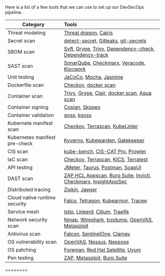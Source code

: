 <p>Here is a list of a few tools that we can use to set up our DevSecOps pipeline.</p>

<table>
  <thead>
    <tr>
      <th>Category</th>
      <th style="text-align: left">Tools</th>
    </tr>
  </thead>
  <tbody>
    <tr>
      <td>Threat modeling</td>
      <td style="text-align: left">
<a href="https://owasp.org/www-project-threat-dragon/" rel="nofollow" target="_blank">Threat dragon</a>, <a href="https://cairis.org/cairis/tmdocsmore/" rel="nofollow" target="_blank">Cairis</a>
</td>
    </tr>
    <tr>
      <td>Secret scan</td>
      <td style="text-align: left">
<a href="https://github.com/Yelp/detect-secrets" rel="nofollow" target="_blank">detect-secret</a>, <a href="https://github.com/zricethezav/gitleaks" rel="nofollow" target="_blank">Gitleaks</a>, <a href="https://github.com/awslabs/git-secrets" rel="nofollow" target="_blank">git-secrets</a>
</td>
    </tr>
    <tr>
      <td>SBOM scan</td>
      <td style="text-align: left">
<a href="https://github.com/anchore/syft" rel="nofollow" target="_blank">Syft</a>, <a href="https://github.com/anchore/grype" rel="nofollow" target="_blank">Grype</a>, <a href="https://github.com/aquasecurity/trivy" rel="nofollow" target="_blank">Trivy</a>, <a href="https://owasp.org/www-project-dependency-check/" rel="nofollow" target="_blank">Dependency-check</a>, <a href="https://github.com/DependencyTrack/dependency-track" rel="nofollow" target="_blank">Dependency-track</a>
</td>
    </tr>
    <tr>
      <td>SAST scan</td>
      <td style="text-align: left">
<a href="https://github.com/SonarSource/sonarqube" rel="nofollow" target="_blank">SonarQube</a>, <a href="https://checkmarx.com/product/cxsast-source-code-scanning/" rel="nofollow" target="_blank">Checkmarx</a>, <a href="https://www.veracode.com/products/binary-static-analysis-sast" rel="nofollow" target="_blank">Veracode</a>, <a href="https://www.perforce.com/products/klocwork" rel="nofollow" target="_blank">Klocwork</a>
</td>
    </tr>
    <tr>
      <td>Unit testing</td>
      <td style="text-align: left">
<a href="https://github.com/jacoco/jacoco" rel="nofollow" target="_blank">JaCoCo</a>, <a href="https://mochajs.org/" rel="nofollow" target="_blank">Mocha</a>, <a href="https://jasmine.github.io/" rel="nofollow" target="_blank">Jasmine</a>
</td>
    </tr>
    <tr>
      <td>Dockerfile scan</td>
      <td style="text-align: left">
<a href="https://github.com/bridgecrewio/checkov" rel="nofollow" target="_blank">Checkov</a>, <a href="https://docs.docker.com/engine/scan/" rel="nofollow" target="_blank">docker scan</a>
</td>
    </tr>
    <tr>
      <td>Container scan</td>
      <td style="text-align: left">
<a href="https://github.com/aquasecurity/trivy" rel="nofollow" target="_blank">Trivy</a>, <a href="https://github.com/anchore/grype" rel="nofollow" target="_blank">Grype</a>, <a href="https://github.com/quay/clair" rel="nofollow" target="_blank">Clair</a>, <a href="https://docs.docker.com/engine/scan/" rel="nofollow" target="_blank">docker scan</a>, <a href="https://www.aquasec.com/products/container-analysis/" rel="nofollow" target="_blank">Aqua scan</a>
</td>
    </tr>
    <tr>
      <td>Container signing</td>
      <td style="text-align: left">
<a href="https://github.com/sigstore/cosign" rel="nofollow" target="_blank">Cosign</a>, <a href="https://github.com/containers/skopeo" rel="nofollow" target="_blank">Skopeo</a>
</td>
    </tr>
    <tr>
      <td>Container validation</td>
      <td style="text-align: left">
<a href="https://github.com/aelsabbahy/goss" rel="nofollow" target="_blank">goss</a>, <a href="https://github.com/aelsabbahy/goss/tree/master/extras/kgoss" rel="nofollow" target="_blank">kgoss</a>
</td>
    </tr>
    <tr>
      <td>Kubernete manifest scan</td>
      <td style="text-align: left">
<a href="https://github.com/bridgecrewio/checkov" rel="nofollow" target="_blank">Checkov</a>, <a href="https://github.com/tenable/terrascan" rel="nofollow" target="_blank">Terrascan</a>, <a href="https://github.com/stackrox/kube-linter" rel="nofollow" target="_blank">KubeLinter</a>
</td>
    </tr>
    <tr>
      <td>Kubernetes manifest pre-check</td>
      <td style="text-align: left">
<a href="https://github.com/kyverno/kyverno" rel="nofollow" target="_blank">Kyverno</a>, <a href="https://www.kubewarden.io/" rel="nofollow" target="_blank">Kubewarden</a>, <a href="https://github.com/open-policy-agent/gatekeeper" rel="nofollow" target="_blank">Gatekeeper</a>
</td>
    </tr>
    <tr>
      <td>CIS scan</td>
      <td style="text-align: left">
<a href="https://github.com/aquasecurity/kube-bench" rel="nofollow" target="_blank">kube-bench</a>, <a href="https://www.cisecurity.org/cybersecurity-tools/cis-cat-pro" rel="nofollow" target="_blank">CIS-CAT Pro</a>, <a href="https://github.com/prowler-cloud/prowler" rel="nofollow" target="_blank">Prowler</a>
</td>
    </tr>
    <tr>
      <td>IaC scan</td>
      <td style="text-align: left">
<a href="https://github.com/bridgecrewio/checkov" rel="nofollow" target="_blank">Checkov</a>, <a href="https://github.com/tenable/terrascan" rel="nofollow" target="_blank">Terrascan</a>, <a href="https://github.com/Checkmarx/kics" rel="nofollow" target="_blank">KICS</a>, <a href="https://github.com/gruntwork-io/terratest" rel="nofollow" target="_blank">Terratest</a>
</td>
    </tr>
    <tr>
      <td>API testing</td>
      <td style="text-align: left">
<a href="https://github.com/apache/jmeter" rel="nofollow" target="_blank">JMeter</a>, <a href="https://github.com/Blazemeter/taurus" rel="nofollow" target="_blank">Taurus</a>, <a href="https://www.postman.com/" rel="nofollow" target="_blank">Postman</a>, <a href="https://github.com/SmartBear/soapui" rel="nofollow" target="_blank">SoapUI</a>
</td>
    </tr>
    <tr>
      <td>DAST scan</td>
      <td style="text-align: left">
<a href="https://owasp.org/www-project-zap/" rel="nofollow" target="_blank">ZAP</a>,<a href="https://www.hcltechsw.com/appscan" rel="nofollow" target="_blank">HCL Appscan</a>, <a href="https://portswigger.net/burp" rel="nofollow" target="_blank">Burp Suite</a>, <a href="https://www.invicti.com/learn/dynamic-application-security-testing-dast/" rel="nofollow" target="_blank">Invicti</a>, <a href="https://checkmarx.com/product/application-security-platform/" rel="nofollow" target="_blank">Checkmarx</a>, <a href="https://www.rapid7.com/products/insightappsec/" rel="nofollow" target="_blank">InsightAppSec</a>
</td>
    </tr>
    <tr>
      <td>Distributed tracing</td>
      <td style="text-align: left">
<a href="https://github.com/openzipkin/zipkin" rel="nofollow" target="_blank">Zipkin</a>, <a href="https://github.com/jaegertracing/jaeger" rel="nofollow" target="_blank">Jaeger</a>
</td>
    </tr>
    <tr>
      <td>Cloud native runtime security</td>
      <td style="text-align: left">
<a href="https://github.com/falcosecurity/falco" rel="nofollow" target="_blank">Falco</a>, <a href="https://github.com/cilium/tetragon" rel="nofollow" target="_blank">Tetragon</a>, <a href="https://github.com/kubearmor/KubeArmor" rel="nofollow" target="_blank">Kubearmor</a>, <a href="https://github.com/aquasecurity/tracee" rel="nofollow" target="_blank">Tracee</a>
</td>
    </tr>
    <tr>
      <td>Service mesh</td>
      <td style="text-align: left">
<a href="https://github.com/istio/istio" rel="nofollow" target="_blank">Istio</a>, <a href="https://github.com/linkerd/linkerd2" rel="nofollow" target="_blank">Linkerd</a>, <a href="https://github.com/cilium/cilium" rel="nofollow" target="_blank">Cilium</a>, <a href="https://github.com/traefik/traefik" rel="nofollow" target="_blank">Traefik</a>
</td>
    </tr>
    <tr>
      <td>Network security scan</td>
      <td style="text-align: left">
<a href="https://github.com/nmap/nmap" rel="nofollow" target="_blank">Nmap</a>, <a href="https://github.com/wireshark/wireshark" rel="nofollow" target="_blank">Wireshark</a>, <a href="https://www.tcpdump.org/" rel="nofollow" target="_blank">tcpdump</a>, <a href="https://github.com/greenbone/openvas-scanner" rel="nofollow" target="_blank">OpenVAS</a>, <a href="https://docs.rapid7.com/metasploit/discovery-scan/" rel="nofollow" target="_blank">Metasploit</a>
</td>
    </tr>
    <tr>
      <td>Antivirus scan</td>
      <td style="text-align: left">
<a href="https://www.crowdstrike.com/products/endpoint-security/falcon-prevent-antivirus/" rel="nofollow" target="_blank">Falcon</a>, <a href="https://www.sentinelone.com/" rel="nofollow" target="_blank">SentinelOne</a>, <a href="http://www.clamav.net/" rel="nofollow" target="_blank">Clamav</a>
</td>
    </tr>
    <tr>
      <td>OS vulnerability scan</td>
      <td style="text-align: left">
<a href="https://github.com/greenbone/openvas-scanner" rel="nofollow" target="_blank">OpenVAS</a>, <a href="https://www.tenable.com/products/nessus" rel="nofollow" target="_blank">Nessus</a>, <a href="https://www.rapid7.com/products/nexpose/" rel="nofollow" target="_blank">Nexpose</a>
</td>
    </tr>
    <tr>
      <td>OS patching</td>
      <td style="text-align: left">
<a href="https://www.theforeman.org/" rel="nofollow" target="_blank">Foreman</a>, <a href="https://www.redhat.com/en/technologies/management/satellite" rel="nofollow" target="_blank">Red Hat Satellite</a>, <a href="https://www.uyuni-project.org/" rel="nofollow" target="_blank">Uyuni</a>
</td>
    </tr>
    <tr>
      <td>Pen testing</td>
      <td style="text-align: left">
<a href="https://owasp.org/www-project-zap/" rel="nofollow" target="_blank">ZAP</a>, <a href="https://www.metasploit.com/" rel="nofollow" target="_blank">Metasploit</a>, <a href="https://portswigger.net/burp" rel="nofollow" target="_blank">Burp Suite</a>
</td>
    </tr>
  </tbody>
</table>


========

